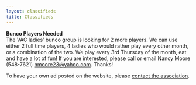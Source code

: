```yaml
---
layout: classifieds
title: Classifieds
---
```


**Bunco Players Needed**  
The VAC ladies’ bunco group is looking for 2 more players. We can use either 2
full time players, 4 ladies who would rather play every other month, or a
combination of the two. We play every 3rd Thursday of the month, eat and have
a lot of fun! If you are interested, please call or email Nancy Moore
(548-7621) [nmoore23@yahoo.com][1]. Thanks!

To have your own ad posted on the website, please [contact the
association][2].

   [1]: mailto:nmoore23@yahoo.com
   [2]: mailto:vachoa@villageatalumcreek.org
